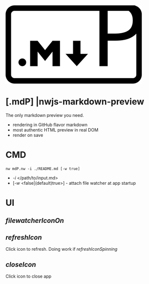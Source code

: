 ![](./img/markdown-preview-mark.svg)
# [.mdP] |nwjs-markdown-preview

The only markdown preview you need.

- rendering in GitHub flavor markdown
- most authentic HTML preview in real DOM
- render on save

# CMD
`nw mdP.nw -i ./README.md [-w true]`
- -_i_ \</path/to/input.md\>
- \[-_w_ \<false|(default)true\>\] - attach file watcher at app startup

# UI



_filewatcherIconOn_
-

_refreshIcon_
-
Click icon to refresh. Doing work if _refreshIconSpinning_

_closeIcon_
-
Click icon to close app

